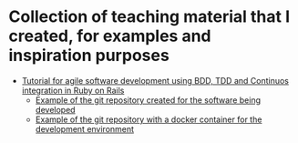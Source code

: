 # Collection of teaching material that I created, for examples and inspiration purposes

- [Tutorial for agile software development using BDD, TDD and Continuos integration in Ruby on Rails](https://gist.github.com/vascmig/1bda07c3cc2f5d61b4f0698ad6cbee4e)
  - [Example of the git repository created for the software being developed ](https://github.com/vascmig/aula_rails?tab=readme-ov-file)
  - [Example of the git repository with a docker container for the development environment ](https://github.com/vascmig/container_rails_ACH2006)


